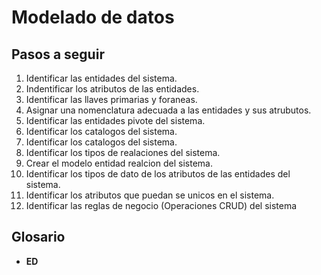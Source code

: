 # Modelado de datos

## Pasos a seguir

1. Identificar las entidades del sistema. 
2. Indentificar los atributos de las entidades.
3. Identificar las llaves primarias y foraneas.
4. Asignar una nomenclatura adecuada a las entidades y sus atrubutos. 
5. Identificar las entidades pivote del sistema.
6. Identificar los catalogos del sistema.
7. Identificar los catalogos del sistema.
8. Identificar los tipos de realaciones del sistema.
9. Crear el modelo entidad realcion del sistema.
10. Identificar los tipos de dato de los atributos de las entidades del sistema.
11. Identificar los atributos que puedan se unicos en el sistema.
12. Identificar las reglas de negocio (Operaciones CRUD) del sistema


## Glosario
- **ED**